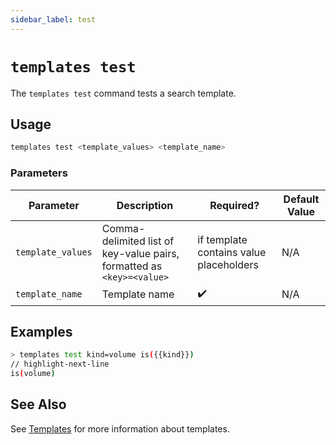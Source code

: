 ```yaml
---
sidebar_label: test
---
```


# `templates test`

The `templates test` command tests a search template.

## Usage

```bash
templates test <template_values> <template_name>
```

### Parameters

| Parameter         | Description                                                           | Required?                               | Default Value |
| ----------------- | --------------------------------------------------------------------- | --------------------------------------- | ------------- |
| `template_values` | Comma-delimited list of key-value pairs, formatted as `<key>=<value>` | if template contains value placeholders | N/A           |
| `template_name`   | Template name                                                         | ✔️                                      | N/A           |

## Examples

```bash
> templates test kind=volume is({{kind}})
// highlight-next-line
is(volume)
```

## See Also

See [Templates](/docs/reference/templates) for more information about templates.
